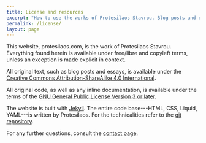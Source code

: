```yaml
---
title: License and resources
excerpt: "How to use the works of Protesilaos Stavrou. Blog posts and essays are freely reusable. Code is free/libre software."
permalink: /license/
layout: page
---
```


This website, protesilaos.com, is the work of Protesilaos Stavrou.
Everything found herein is available under free/libre and copyleft
terms, unless an exception is made explicit in context.

All original text, such as blog posts and essays, is available under the
[Creative Commons Attribution-ShareAlike 4.0
International](https://creativecommons.org/licenses/by-sa/4.0/legalcode).

All original code, as well as any inline documentation, is available
under the terms of the [GNU General Public License Version 3 or
later](https://www.gnu.org/licenses/gpl-3.0.html).

The website is built with [Jekyll](http://jekyllrb.com).  The entire
code base---HTML, CSS, Liquid, YAML---is written by Protesilaos.  For
the technicalities refer to the [git
repository](https://gitlab.com/protesilaos/protesilaos.gitlab.io).

For any further questions, consult the [contact page](https://protesilaos.com/contact/).
